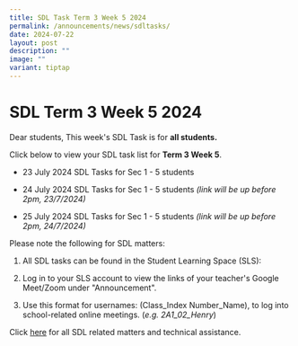 ```yaml
---
title: SDL Task Term 3 Week 5 2024
permalink: /announcements/news/sdltasks/
date: 2024-07-22
layout: post
description: ""
image: ""
variant: tiptap
---
```

<h1>SDL Term 3 Week 5 2024</h1>
<p>Dear students, This week's SDL Task is for <strong>all students.</strong>
</p>
<p>Click below to view your SDL task list for <strong>Term 3 Week 5</strong>.</p>
<ul data-tight="true" class="tight">
<li>
<p>23 July 2024 SDL Tasks for Sec 1 - 5 students</p>
</li>
<li>
<p>24 July 2024 SDL Tasks for Sec 1 - 5 students <em>(link will be up before 2pm, 23/7/2024)</em>
</p>
</li>
<li>
<p>25 July 2024 SDL Tasks for Sec 1 - 5 students <em>(link will be up before 2pm, 24/7/2024)</em>
</p>
</li>
</ul>
<p>Please note the following for SDL matters:</p>
<ol data-tight="true" class="tight">
<li>
<p>All SDL tasks can be found in the Student Learning Space (SLS):</p>
</li>
<li>
<p>Log in to your SLS account to view the links of your teacher's Google
Meet/Zoom under "Announcement".</p>
</li>
<li>
<p>Use this format for usernames: (Class_Index Number_Name), to log into
school-related online meetings. (<em>e.g. 2A1_02_Henry</em>)</p>
</li>
</ol>
<p>Click <a href="https://www.bukitbatoksec.moe.edu.sg/useful-resources/Students/fhbl-seek-discover-and-learn-sdl-fhbl-matters/" rel="noopener noreferrer nofollow" target="_blank">here</a> for
all SDL related matters and technical assistance.</p>